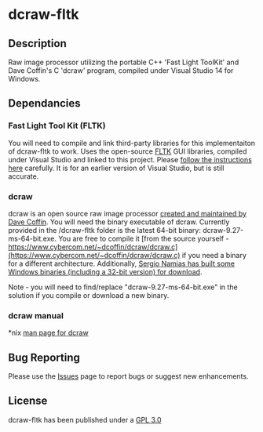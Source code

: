 # dcraw-fltk

## Description
Raw image processor utilizing the portable C++ 'Fast Light ToolKit' and Dave Coffin's C 'dcraw' program, compiled under Visual Studio 14 for Windows.

## Dependancies

### Fast Light Tool Kit (FLTK)
You will need to compile and link third-party libraries for this implementaiton of dcraw-fltk to work.
Uses the open-source [FLTK](http://www.fltk.org/index.php) GUI libraries, compiled under Visual Studio and linked to this project.
Please [follow the instructions here](https://bewuethr.github.io/installing-fltk-133-under-visual-studio/#comment-2065708873) carefully. It is for an earlier version of Visual Studio, but is still accurate.

### dcraw
dcraw is an open source raw image processor [created and maintained by Dave Coffin](https://www.cybercom.net/~dcoffin/dcraw/).
You will need the binary executable of dcraw. Currently provided in the /dcraw-fltk folder is the latest 64-bit binary: dcraw-9.27-ms-64-bit.exe.
You are free to compile it [from the source yourself - https://www.cybercom.net/~dcoffin/dcraw/dcraw.c](https://www.cybercom.net/~dcoffin/dcraw/dcraw.c) if you need a binary for a different architecture.
Additionally, [Sergio Namias has built some Windows binaries (including a 32-bit version) for download](http://www.centrostudiprogressofotografico.it/en/dcraw/).

Note - you will need to find/replace "dcraw-9.27-ms-64-bit.exe" in the solution if you compile or download a new binary.

### dcraw manual
*nix [man page for dcraw](https://www.cybercom.net/~dcoffin/dcraw/dcraw.1.html)

## Bug Reporting

Please use the [Issues](https://github.com/aaronmboyd/dcraw-fltk/issues) page to report bugs or suggest new enhancements.

## License

dcraw-fltk has been published under a [GPL 3.0](https://github.com/aaronmboyd/dcraw-fltk/blob/master/LICENSE)

